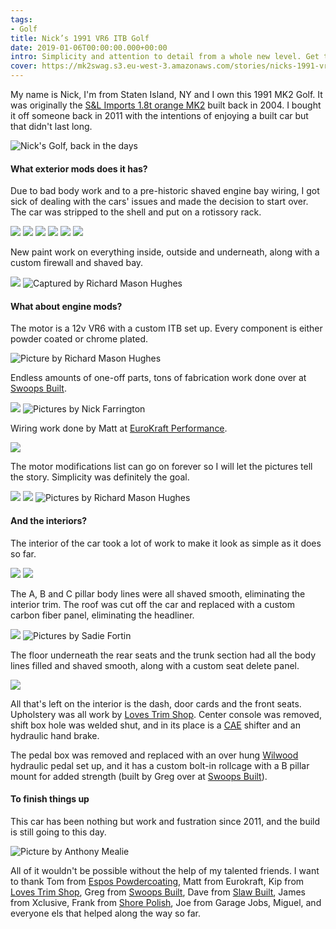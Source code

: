 ```yaml
---
tags:
- Golf
title: Nick’s 1991 VR6 ITB Golf
date: 2019-01-06T00:00:00.000+00:00
intro: Simplicity and attention to detail from a whole new level. Get to know this superb, never-ending build!
cover: https://mk2swag.s3.eu-west-3.amazonaws.com/stories/nicks-1991-vr6-itb-golf-cover.jpg
---
```


My name is Nick, I'm from Staten Island, NY and I own this 1991 MK2 Golf.
It was originally the [S&L Imports 1.8t orange MK2](https://forums.vwvortex.com/showthread.php?4775151-s-l-imports) built back in 2004. I bought it off someone back in 2011 with the intentions of enjoying a built car but that didn't last long.

![Nick's Golf, back in the days](https://mk2swag.s3.eu-west-3.amazonaws.com/stories/nicks-1991-vr6-itb-golf-before.jpg)

#### What exterior mods does it has?
Due to bad body work and to a pre-historic shaved engine bay wiring, I got sick of dealing with the cars' issues and made the decision to start over. The car was stripped to the shell and put on a rotissory rack.

![](https://mk2swag.s3.eu-west-3.amazonaws.com/stories/nicks-1991-vr6-itb-golf-body-treatment-1.jpg)
![](https://mk2swag.s3.eu-west-3.amazonaws.com/stories/nicks-1991-vr6-itb-golf-body-treatment-2.jpg)
![](https://mk2swag.s3.eu-west-3.amazonaws.com/stories/nicks-1991-vr6-itb-golf-body-treatment-3.jpg)
![](https://mk2swag.s3.eu-west-3.amazonaws.com/stories/nicks-1991-vr6-itb-golf-body-treatment-4.jpg)
![](https://mk2swag.s3.eu-west-3.amazonaws.com/stories/nicks-1991-vr6-itb-golf-body-treatment-5.jpg)
![](https://mk2swag.s3.eu-west-3.amazonaws.com/stories/nicks-1991-vr6-itb-golf-body-treatment-6.jpg)

New paint work on everything inside, outside and underneath, along with a custom firewall and shaved bay.

![](https://mk2swag.s3.eu-west-3.amazonaws.com/stories/nicks-1991-vr6-itb-golf-exterior-1.jpg)
![Captured by Richard Mason Hughes](https://mk2swag.s3.eu-west-3.amazonaws.com/stories/nicks-1991-vr6-itb-golf-exterior-2.jpg)


#### What about engine mods?
The motor is a 12v VR6 with a custom ITB set up. Every component is either powder coated or chrome plated.

![Picture by Richard Mason Hughes](https://mk2swag.s3.eu-west-3.amazonaws.com/stories/nicks-1991-vr6-itb-golf-engine-view.jpg)

Endless amounts of one-off parts, tons of fabrication work done over at [Swoops Built](https://swoopsbuilt.com/).

![](https://mk2swag.s3.eu-west-3.amazonaws.com/stories/nicks-1991-vr6-itb-golf-engine-1.jpg)
![Pictures by Nick Farrington](https://mk2swag.s3.eu-west-3.amazonaws.com/stories/nicks-1991-vr6-itb-golf-engine-2.jpg)

Wiring work done by Matt at [EuroKraft Performance](https://www.facebook.com/eurokraftperformance/).

![](https://mk2swag.s3.eu-west-3.amazonaws.com/stories/nicks-1991-vr6-itb-golf-engine-wiring.jpg)

The motor modifications list can go on forever so I will let the pictures tell the story. Simplicity was definitely the goal.

![](https://mk2swag.s3.eu-west-3.amazonaws.com/stories/nicks-1991-vr6-itb-golf-engine-detail-1.jpg)
![](https://mk2swag.s3.eu-west-3.amazonaws.com/stories/nicks-1991-vr6-itb-golf-engine-detail-2.jpg)
![Pictures by Richard Mason Hughes](https://mk2swag.s3.eu-west-3.amazonaws.com/stories/nicks-1991-vr6-itb-golf-engine-detail-3.jpg)


#### And the interiors?
The interior of the car took a lot of work to make it look as simple as it does so far.

![](https://mk2swag.s3.eu-west-3.amazonaws.com/stories/nicks-1991-vr6-itb-golf-interior-1.jpg)
![](https://mk2swag.s3.eu-west-3.amazonaws.com/stories/nicks-1991-vr6-itb-golf-interior-wheel.jpg)

The A, B and C pillar body lines were all shaved smooth, eliminating the interior trim. The roof was cut off the car and replaced with a custom carbon fiber panel, eliminating the headliner.

![](https://mk2swag.s3.eu-west-3.amazonaws.com/stories/nicks-1991-vr6-itb-golf-interior-2.jpg)
![Pictures by Sadie Fortin](https://mk2swag.s3.eu-west-3.amazonaws.com/stories/nicks-1991-vr6-itb-golf-interior-3.jpg)

The floor underneath the rear seats and the trunk section had all the body lines filled and shaved smooth, along with a custom seat delete panel. 

![](https://mk2swag.s3.eu-west-3.amazonaws.com/stories/nicks-1991-vr6-itb-golf-interior-4.jpg)

All that's left on the interior is the dash, door cards and the front seats. Upholstery was all work by [Loves Trim Shop](https://www.facebook.com/pages/Loves-Trim-Shop/873915899394650). Center console was removed, shift box hole was welded shut, and in its place is a [CAE](https://cae-racing.de/) shifter and an hydraulic hand brake.

The pedal box was removed and replaced with an over hung [Wilwood](https://www.wilwood.com/) hydraulic pedal set up, and it has a custom bolt-in rollcage with a B pillar mount for added strength (built by Greg over at [Swoops Built](https://swoopsbuilt.com/)).


#### To finish things up
This car has been nothing but work and fustration since 2011, and the build is still going to this day.

![Picture by Anthony Mealie](https://mk2swag.s3.eu-west-3.amazonaws.com/stories/nicks-1991-vr6-itb-golf-conclusion.jpg)

All of it wouldn't be possible without the help of my talented friends. I want to thank Tom from [Espos Powdercoating](https://www.facebook.com/EsposPowderCoating/), Matt from Eurokraft, Kip from [Loves Trim Shop](https://www.facebook.com/pages/Loves-Trim-Shop/873915899394650), Greg from [Swoops Built](https://swoopsbuilt.com/), Dave from [Slaw Built](http://slawbuilt.com/), James from Xclusive, Frank from [Shore Polish](http://www.shorepolished.com/), Joe from Garage Jobs, Miguel, and everyone els that helped along the way so far.